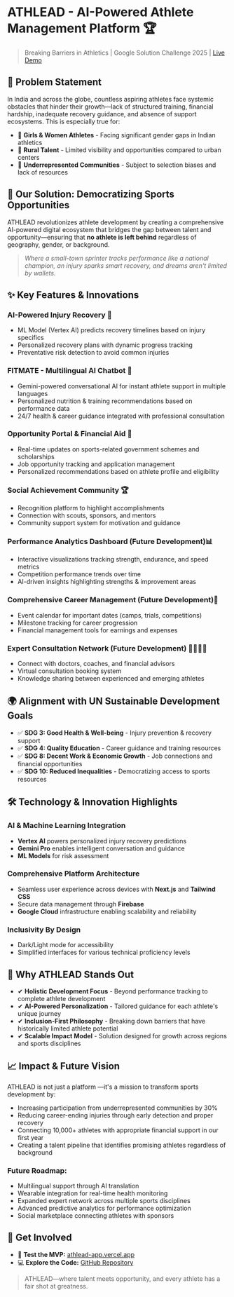 # ATHLEAD - AI-Powered Athlete Management Platform 🏆

> Breaking Barriers in Athletics | Google Solution Challenge 2025 | [Live Demo](https://athlead-app.vercel.app)

## 🚨 Problem Statement

In India and across the globe, countless aspiring athletes face systemic obstacles that hinder their growth—lack of structured training, financial hardship, inadequate recovery guidance, and absence of support ecosystems. This is especially true for:

- 👧 **Girls & Women Athletes** - Facing significant gender gaps in Indian athletics
- 🌾 **Rural Talent** - Limited visibility and opportunities compared to urban centers
- 💪 **Underrepresented Communities** - Subject to selection biases and lack of resources

## 🌟 Our Solution: Democratizing Sports Opportunities

ATHLEAD revolutionizes athlete development by creating a comprehensive AI-powered digital ecosystem that bridges the gap between talent and opportunity—ensuring that **no athlete is left behind** regardless of geography, gender, or background.

> _Where a small-town sprinter tracks performance like a national champion, an injury sparks smart recovery, and dreams aren't limited by wallets._

## ✨ Key Features & Innovations

### AI-Powered Injury Recovery 🏥
- ML Model (Vertex AI) predicts recovery timelines based on injury specifics
- Personalized recovery plans with dynamic progress tracking
- Preventative risk detection to avoid common injuries

### FITMATE - Multilingual AI Chatbot 🤖
- Gemini-powered conversational AI for instant athlete support in multiple languages
- Personalized nutrition & training recommendations based on performance data
- 24/7 health & career guidance integrated with professional consultation

### Opportunity Portal & Financial Aid 💼
- Real-time updates on sports-related government schemes and scholarships
- Job opportunity tracking and application management
- Personalized recommendations based on athlete profile and eligibility

### Social Achievement Community 🏆
- Recognition platform to highlight accomplishments
- Connection with scouts, sponsors, and mentors
- Community support system for motivation and guidance

### Performance Analytics Dashboard (Future Development)📊
- Interactive visualizations tracking strength, endurance, and speed metrics
- Competition performance trends over time
- AI-driven insights highlighting strengths & improvement areas

### Comprehensive Career Management (Future Development)🎯
- Event calendar for important dates (camps, trials, competitions)
- Milestone tracking for career progression
- Financial management tools for earnings and expenses

### Expert Consultation Network (Future Development) 👨‍⚕️👨‍🏫
- Connect with doctors, coaches, and financial advisors
- Virtual consultation booking system
- Knowledge sharing between experienced and emerging athletes



## 🌍 Alignment with UN Sustainable Development Goals

- ✅ **SDG 3: Good Health & Well-being** - Injury prevention & recovery support
- ✅ **SDG 4: Quality Education** - Career guidance and training resources
- ✅ **SDG 8: Decent Work & Economic Growth** - Job connections and financial opportunities
- ✅ **SDG 10: Reduced Inequalities** - Democratizing access to sports resources

## 🛠️ Technology & Innovation Highlights

### AI & Machine Learning Integration
- **Vertex AI** powers personalized injury recovery predictions
- **Gemini Pro** enables intelligent conversation and guidance
- **ML Models** for risk assessment

### Comprehensive Platform Architecture
- Seamless user experience across devices with **Next.js** and **Tailwind CSS**
- Secure data management through **Firebase**
- **Google Cloud** infrastructure enabling scalability and reliability

### Inclusivity By Design

- Dark/Light mode for accessibility
- Simplified interfaces for various technical proficiency levels

## 📌 Why ATHLEAD Stands Out

- ✔ **Holistic Development Focus** - Beyond performance tracking to complete athlete development
- ✔ **AI-Powered Personalization** - Tailored guidance for each athlete's unique journey
- ✔ **Inclusion-First Philosophy** - Breaking down barriers that have historically limited athlete potential
- ✔ **Scalable Impact Model** - Solution designed for growth across regions and sports disciplines

## 📈 Impact & Future Vision

ATHLEAD is not just a platform —it's a mission to transform sports development by:

- Increasing participation from underrepresented communities by 30%
- Reducing career-ending injuries through early detection and proper recovery
- Connecting 10,000+ athletes with appropriate financial support in our first year
- Creating a talent pipeline that identifies promising athletes regardless of background

### Future Roadmap:
- Multilingual support through AI translation
- Wearable integration for real-time health monitoring
- Expanded expert network across multiple sports disciplines
- Advanced predictive analytics for performance optimization
- Social marketplace connecting athletes with sponsors

## 🚀 Get Involved

- 🧪 **Test the MVP:** [athlead-app.vercel.app](https://athlead-app.vercel.app)  
- 💻 **Explore the Code:** [GitHub Repository](https://github.com/jainoshika/Google-Solutions-Challenge-2025/tree/main)

> ATHLEAD—where talent meets opportunity, and every athlete has a fair shot at greatness.
